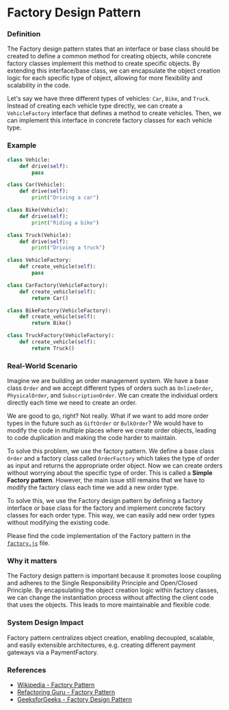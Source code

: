 # Factory Design Pattern

### Definition

The Factory design pattern states that an interface or base class should be created to define a common method for creating objects, while concrete factory classes implement this method to create specific objects. By extending this interface/base class, we can encapsulate the object creation logic for each specific type of object, allowing for more flexibility and scalability in the code.

Let's say we have three different types of vehicles: `Car`, `Bike`, and `Truck`. Instead of creating each vehicle type directly, we can create a `VehicleFactory` interface that defines a method to create vehicles. Then, we can implement this interface in concrete factory classes for each vehicle type.

### Example

```python
class Vehicle:
    def drive(self):
        pass

class Car(Vehicle):
    def drive(self):
        print("Driving a car")

class Bike(Vehicle):
    def drive(self):
        print("Riding a bike")

class Truck(Vehicle):
    def drive(self):
        print("Driving a truck")

class VehicleFactory:
    def create_vehicle(self):
        pass

class CarFactory(VehicleFactory):
    def create_vehicle(self):
        return Car()

class BikeFactory(VehicleFactory):
    def create_vehicle(self):
        return Bike()

class TruckFactory(VehicleFactory):
    def create_vehicle(self):
        return Truck()
```

### Real-World Scenario

Imagine we are building an order management system. We have a base class `Order` and we accept different types of orders such as `OnlineOrder`, `PhysicalOrder`, and `SubscriptionOrder`. We can create the individual orders directly each time we need to create an order.

We are good to go, right? Not really. What if we want to add more order types in the future such as `GiftOrder` or `BulkOrder`? We would have to modify the code in multiple places where we create order objects, leading to code duplication and making the code harder to maintain.

To solve this problem, we use the factory pattern. We define a base class `Order` and a factory class called `OrderFactory` which takes the type of order as input and returns the appropriate order object. Now we can create orders without worrying about the specific type of order. This is called a **Simple Factory pattern**. However, the main issue still remains that we have to modify the factory class each time we add a new order type.

To solve this, we use the Factory design pattern by defining a factory interface or base class for the factory and implement concrete factory classes for each order type. This way, we can easily add new order types without modifying the existing code.

Please find the code implementation of the Factory pattern in the [`factory.js`](./factory.js) file.

### Why it matters

The Factory design pattern is important because it promotes loose coupling and adheres to the Single Responsibility Principle and Open/Closed Principle. By encapsulating the object creation logic within factory classes, we can change the instantiation process without affecting the client code that uses the objects. This leads to more maintainable and flexible code.

### System Design Impact

Factory pattern centralizes object creation, enabling decoupled, scalable, and easily extensible architectures, e.g. creating different payment gateways via a PaymentFactory.

### References

- [Wikipedia - Factory Pattern](https://en.wikipedia.org/wiki/Factory_pattern)
- [Refactoring Guru - Factory Pattern](https://refactoring.guru/design-patterns/factory-method)
- [GeeksforGeeks - Factory Design Pattern](https://www.geeksforgeeks.org/system-design/factory-method-for-designing-pattern/)
